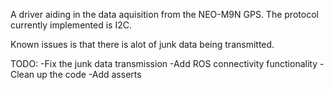 
A driver aiding in the data aquisition from the NEO-M9N GPS. The protocol currently implemented is I2C.

Known issues is that there is alot of junk data being transmitted.

TODO:
-Fix the junk data transmission
-Add ROS connectivity functionality
-Clean up the code
-Add asserts

